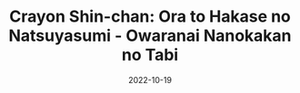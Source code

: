 ---
title: 'Crayon Shin-chan: Ora to Hakase no Natsuyasumi - Owaranai Nanokakan no Tabi'
tags:
  - game
  - platform_switch
  - genre_action-adventure
digital: false
physical: true
guide: false
pending: false
date: 2022-10-19
permalink: false
---